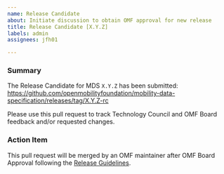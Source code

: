 ```yaml
---
name: Release Candidate
about: Initiate discussion to obtain OMF approval for new release
title: Release Candidate [X.Y.Z]
labels: admin
assignees: jfh01

---
```


### Summary

The Release Candidate for MDS `X.Y.Z` has been submitted: <https://github.com/openmobilityfoundation/mobility-data-specification/releases/tag/X.Y.Z-rc>

Please use this pull request to track Technology Council and OMF Board feedback and/or requested changes.

### Action Item

This pull request will be merged by an OMF maintainer after OMF Board Approval following the [Release Guidelines](https://github.com/openmobilityfoundation/mobility-data-specification/blob/main/ReleaseGuidelines.md#making-a-release).
